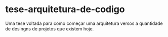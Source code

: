 # tese-arquitetura-de-codigo
Uma tese voltada para como começar uma arquitetura versos a quantidade de desingns de projetos que existem hoje.
